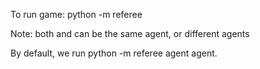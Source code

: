To run game: python -m referee <red module> <blue module>

Note: both <red module> and <blue module> can be the same agent, or different agents

By default, we run python -m referee agent agent.
